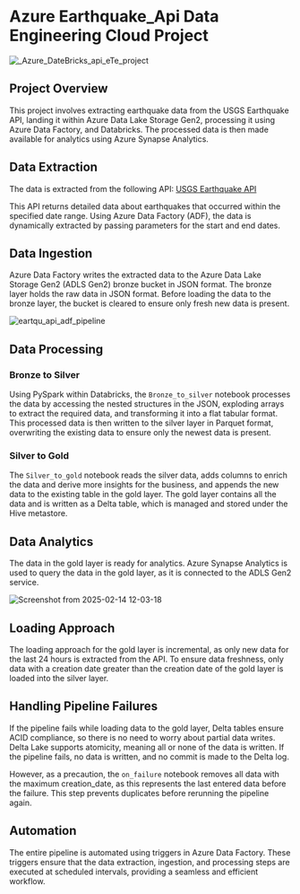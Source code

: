 # Azure Earthquake_Api Data Engineering Cloud Project
![_Azure_DateBricks_api_eTe_project](https://github.com/user-attachments/assets/aa735d7e-3fb0-44a6-97db-4d8fc14d9672)
## Project Overview

This project involves extracting earthquake data from the USGS Earthquake API, landing it within Azure Data Lake Storage Gen2, processing it using Azure Data Factory, and Databricks. The processed data is then made available for analytics using Azure Synapse Analytics.

## Data Extraction

The data is extracted from the following API:
[USGS Earthquake API](https://earthquake.usgs.gov/fdsnws/event/1)

This API returns detailed data about earthquakes that occurred within the specified date range. Using Azure Data Factory (ADF), the data is dynamically extracted by passing parameters for the start and end dates.

## Data Ingestion

Azure Data Factory writes the extracted data to the Azure Data Lake Storage Gen2 (ADLS Gen2) bronze bucket in JSON format. The bronze layer holds the raw data in JSON format. Before loading the data to the bronze layer, the bucket is cleared to ensure only fresh new data is present.

![eartqu_api_adf_pipeline](https://github.com/user-attachments/assets/12054e60-f03e-4b4c-ad42-8794d02448ce)

## Data Processing

### Bronze to Silver

Using PySpark within Databricks, the `Bronze_to_silver` notebook processes the data by accessing the nested structures in the JSON, exploding arrays to extract the required data, and transforming it into a flat tabular format. This processed data is then written to the silver layer in Parquet format, overwriting the existing data to ensure only the newest data is present.

### Silver to Gold

The `Silver_to_gold` notebook reads the silver data, adds columns to enrich the data and derive more insights for the business, and appends the new data to the existing table in the gold layer. The gold layer contains all the data and is written as a Delta table, which is managed and stored under the Hive metastore.

## Data Analytics

The data in the gold layer is ready for analytics. Azure Synapse Analytics is used to query the data in the gold layer, as it is connected to the ADLS Gen2 service.

![Screenshot from 2025-02-14 12-03-18](https://github.com/user-attachments/assets/0d0b0553-5dbd-403e-ab89-b378dca2da88)


## Loading Approach

The loading approach for the gold layer is incremental, as only new data for the last 24 hours is extracted from the API. To ensure data freshness, only data with a creation date greater than the creation date of the gold layer is loaded into the silver layer.

## Handling Pipeline Failures

If the pipeline fails while loading data to the gold layer, Delta tables ensure ACID compliance, so there is no need to worry about partial data writes. Delta Lake supports atomicity, meaning all or none of the data is written. If the pipeline fails, no data is written, and no commit is made to the Delta log.

However, as a precaution, the `on_failure` notebook removes all data with the maximum creation_date, as this represents the last entered data before the failure. This step prevents duplicates before rerunning the pipeline again.


## Automation

The entire pipeline is automated using triggers in Azure Data Factory. These triggers ensure that the data extraction, ingestion, and processing steps are executed at scheduled intervals, providing a seamless and efficient workflow.
